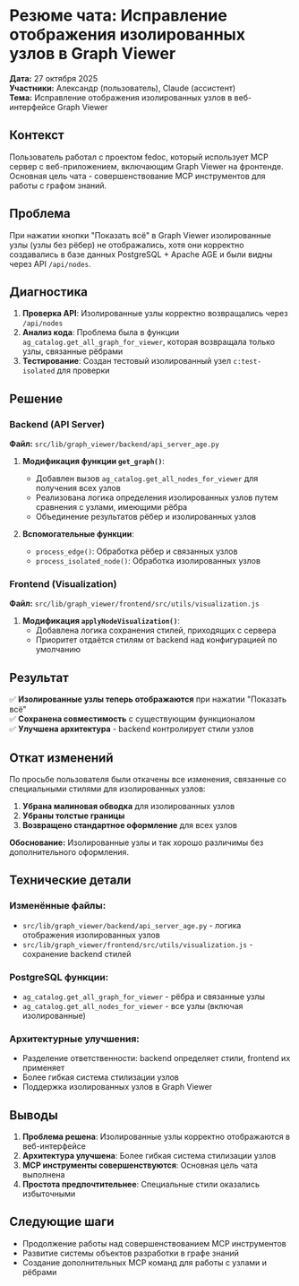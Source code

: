# Резюме чата: Исправление отображения изолированных узлов в Graph Viewer

**Дата:** 27 октября 2025  
**Участники:** Александр (пользователь), Claude (ассистент)  
**Тема:** Исправление отображения изолированных узлов в веб-интерфейсе Graph Viewer

## Контекст

Пользователь работал с проектом fedoc, который использует MCP сервер с веб-приложением, включающим Graph Viewer на фронтенде. Основная цель чата - совершенствование MCP инструментов для работы с графом знаний.

## Проблема

При нажатии кнопки "Показать всё" в Graph Viewer изолированные узлы (узлы без рёбер) не отображались, хотя они корректно создавались в базе данных PostgreSQL + Apache AGE и были видны через API `/api/nodes`.

## Диагностика

1. **Проверка API**: Изолированные узлы корректно возвращались через `/api/nodes`
2. **Анализ кода**: Проблема была в функции `ag_catalog.get_all_graph_for_viewer`, которая возвращала только узлы, связанные рёбрами
3. **Тестирование**: Создан тестовый изолированный узел `c:test-isolated` для проверки

## Решение

### Backend (API Server)
**Файл:** `src/lib/graph_viewer/backend/api_server_age.py`

1. **Модификация функции `get_graph()`**:
   - Добавлен вызов `ag_catalog.get_all_nodes_for_viewer` для получения всех узлов
   - Реализована логика определения изолированных узлов путем сравнения с узлами, имеющими рёбра
   - Объединение результатов рёбер и изолированных узлов

2. **Вспомогательные функции**:
   - `process_edge()`: Обработка рёбер и связанных узлов
   - `process_isolated_node()`: Обработка изолированных узлов

### Frontend (Visualization)
**Файл:** `src/lib/graph_viewer/frontend/src/utils/visualization.js`

1. **Модификация `applyNodeVisualization()`**:
   - Добавлена логика сохранения стилей, приходящих с сервера
   - Приоритет отдаётся стилям от backend над конфигурацией по умолчанию

## Результат

✅ **Изолированные узлы теперь отображаются** при нажатии "Показать всё"  
✅ **Сохранена совместимость** с существующим функционалом  
✅ **Улучшена архитектура** - backend контролирует стили узлов  

## Откат изменений

По просьбе пользователя были откачены все изменения, связанные со специальными стилями для изолированных узлов:

1. **Убрана малиновая обводка** для изолированных узлов
2. **Убраны толстые границы** 
3. **Возвращено стандартное оформление** для всех узлов

**Обоснование:** Изолированные узлы и так хорошо различимы без дополнительного оформления.

## Технические детали

### Изменённые файлы:
- `src/lib/graph_viewer/backend/api_server_age.py` - логика отображения изолированных узлов
- `src/lib/graph_viewer/frontend/src/utils/visualization.js` - сохранение backend стилей

### PostgreSQL функции:
- `ag_catalog.get_all_graph_for_viewer` - рёбра и связанные узлы
- `ag_catalog.get_all_nodes_for_viewer` - все узлы (включая изолированные)

### Архитектурные улучшения:
- Разделение ответственности: backend определяет стили, frontend их применяет
- Более гибкая система стилизации узлов
- Поддержка изолированных узлов в Graph Viewer

## Выводы

1. **Проблема решена**: Изолированные узлы корректно отображаются в веб-интерфейсе
2. **Архитектура улучшена**: Более гибкая система стилизации узлов
3. **MCP инструменты совершенствуются**: Основная цель чата выполнена
4. **Простота предпочтительнее**: Специальные стили оказались избыточными

## Следующие шаги

- Продолжение работы над совершенствованием MCP инструментов
- Развитие системы объектов разработки в графе знаний
- Создание дополнительных MCP команд для работы с узлами и рёбрами





